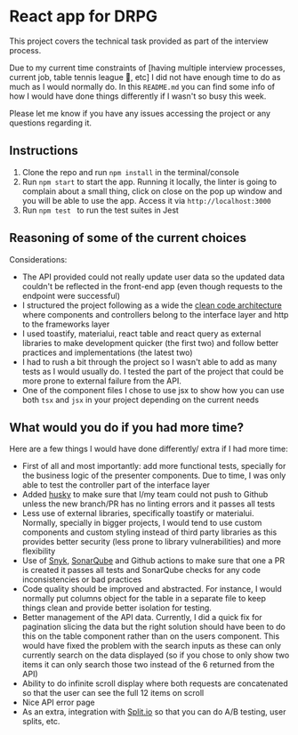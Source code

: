 # React app for DRPG

This project covers the technical task provided as part of the interview process. 

Due to my current time constraints of [having multiple interview processes, current job, table tennis league 🏓, etc] I did not have enough time to do as much as I would normally do. In this ```README.md``` you can find some info of how I would have done things differently if I wasn't so busy this week. 

Please let me know if you have any issues accessing the project or any questions regarding it. 

## Instructions 

1. Clone the repo and run ```npm install``` in the terminal/console
2. Run ```npm start``` to start the app. Running it locally, the linter is going to complain about a small thing, click on close on the pop up window and you will be able to use the app. Access it via ```http://localhost:3000```
3. Run ```npm test ``` to run the test suites in Jest

## Reasoning of some of the current choices

Considerations: 
- The API provided could not really update user data so the updated data couldn't be reflected in the front-end app (even though requests to the endpoint were successful)
- I structured the project following as a wide the [clean code architecture](https://blog.cleancoder.com/uncle-bob/2012/08/13/the-clean-architecture.html) where components and controllers belong to the interface layer and http to the frameworks layer
- I used toastify, materialui, react table and react query as external libraries to make development quicker (the first two) and follow better practices and implementations (the latest two)
- I had to rush a bit through the project so I wasn't able to add as many tests as I would usually do. I tested the part of the project that could be more prone to external failure from the API. 
- One of the component files I chose to use jsx to show how you can use both ```tsx``` and ```jsx``` in your project depending on the current needs

## What would you do if you had more time?

Here are a few things I would have done differently/ extra if I had more time: 
- First of all and most importantly: add more functional tests, specially for the business logic of the presenter components. Due to time, I was only able to test the controller part of the interface layer
- Added [husky](https://typicode.github.io/husky/#/) to make sure that I/my team could not push to Github unless the new branch/PR has no linting errors and it passes all tests
- Less use of external libraries, specifically toastify or materialui. Normally, specially in bigger projects, I would tend to use custom components and custom styling instead of third party libraries as this provides better security (less prone to library vulnerabilities) and more flexibility
- Use of [Snyk](https://snyk.io/), [SonarQube](https://www.sonarsource.com/products/sonarqube/) and Github actions to make sure that one a PR is created it passes all tests and SonarQube checks for any code inconsistencies or bad practices
- Code quality should be improved and abstracted. For instance, I would normally put columns object for the table in a separate file to keep things clean and provide better isolation for testing. 
- Better management of the API data. Currently, I did a quick fix for pagination slicing the data but the right solution should have been to do this on the table component rather than on the users component. This would have fixed the problem with the search inputs as these can only currently search on the data displayed (so if you chose to only show two items it can only search those two instead of the 6 returned from the API)
- Ability to do infinite scroll display where both requests are concatenated so that the user can see the full 12 items on scroll
- Nice API error page 
- As an extra, integration with [Split.io](https://www.split.io/) so that you can do A/B testing, user splits, etc. 
